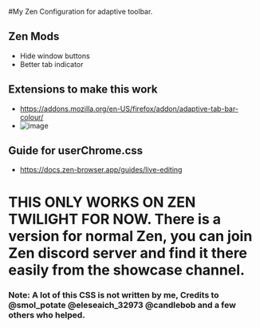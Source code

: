 #My Zen Configuration for adaptive toolbar.

## Zen Mods
- Hide window buttons
- Better tab indicator

## Extensions to make this work
- https://addons.mozilla.org/en-US/firefox/addon/adaptive-tab-bar-colour/
-  ![image](https://github.com/user-attachments/assets/f2f83783-e56c-477b-b45d-ab8250cf96a8)


## Guide for userChrome.css
- https://docs.zen-browser.app/guides/live-editing


# THIS ONLY WORKS ON ZEN TWILIGHT FOR NOW. There is a version for normal Zen, you can join Zen discord server and find it there easily from the showcase channel.


### Note: A lot of this CSS is not written by me, Credits to @smol_potate @eleseaich_32973 @candlebob and a few others who helped.
